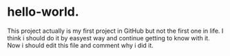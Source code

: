 # hello-world.
This project actually is my first project in GitHub but not the first one in life. I think i should do it by easyest way and continue getting to know with it. 
Now i should edit this file and comment why i did it.
